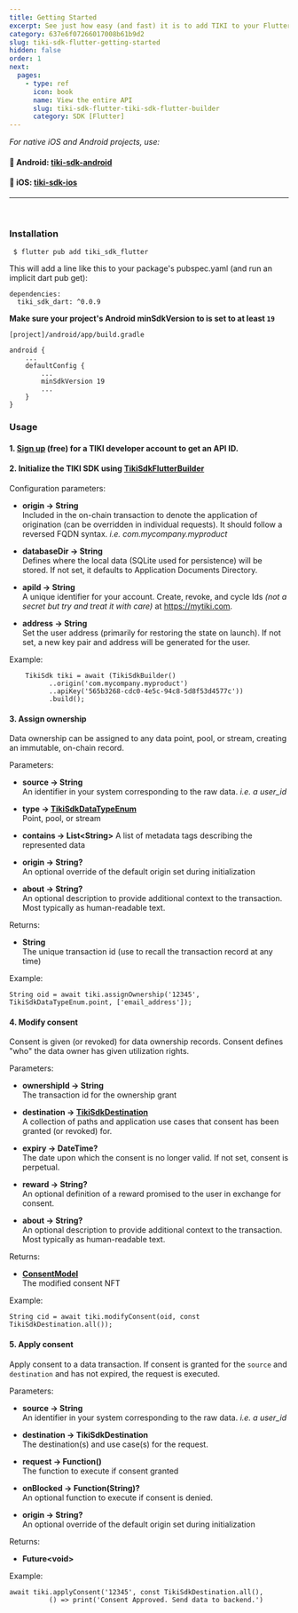 ```yaml
---
title: Getting Started
excerpt: See just how easy (and fast) it is to add TIKI to your Flutter app —drop in a data exchange to increase user opt-ins and lower risk.
category: 637e6f07266017008b61b9d2
slug: tiki-sdk-flutter-getting-started
hidden: false
order: 1
next:
  pages:
    - type: ref
      icon: book
      name: View the entire API
      slug: tiki-sdk-flutter-tiki-sdk-flutter-builder
      category: SDK [Flutter]
---
```


_For native iOS and Android projects, use:_

#### 🤖 Android: [tiki-sdk-android](https://github.com/tiki/tiki-sdk-android)
#### 🍎 iOS: [tiki-sdk-ios](https://github.com/tiki/tiki-sdk-ios)

---
&nbsp;

### Installation

```
 $ flutter pub add tiki_sdk_flutter
```
This will add a line like this to your package's pubspec.yaml (and run an implicit dart pub get):
```
dependencies:
  tiki_sdk_dart: ^0.0.9
```

**Make sure your project's Android minSdkVersion to is set to at least `19`**  

`[project]/android/app/build.gradle`

```
android {
    ...
    defaultConfig {
        ...
        minSdkVersion 19
        ...
    }
}
```

### Usage

#### 1. [Sign up](https://console.mytiki.com) (free) for a TIKI developer account to get an API ID.

#### 2. Initialize the TIKI SDK using [TikiSdkFlutterBuilder](tiki-sdk-dart-tiki-sdk-flutter-builder)

Configuration parameters:
- **origin &#8594; String**  
Included in the on-chain transaction to denote the application of origination (can be overridden in individual requests). It should follow a reversed FQDN syntax. _i.e. com.mycompany.myproduct_


- **databaseDir &#8594; String**  
Defines where the local data (SQLite used for persistence) will be stored. If not set, it defaults to Application Documents Directory.


- **apiId &#8594; String**   
A unique identifier for your account. Create, revoke, and cycle Ids _(not a secret but try and treat it with care)_ at https://mytiki.com.


- **address &#8594; String**   
Set the user address (primarily for restoring the state on launch). If not set, a new key pair and address will be generated for the user.


Example:

```
    TikiSdk tiki = await (TikiSdkBuilder()
          ..origin('com.mycompany.myproduct')
          ..apiKey('565b3268-cdc0-4e5c-94c8-5d8f53d4577c'))
          .build();
```

#### 3. Assign ownership
Data ownership can be assigned to any data point, pool, or stream, creating an immutable, on-chain record.

Parameters:
- **source &#8594; String**  
An identifier in your system corresponding to the raw data. _i.e. a user_id_


- **type &#8594; [TikiSdkDataTypeEnum](tiki-sdk-dart-tiki-sdk-data-type-enum)**  
Point, pool, or stream


- **contains &#8594; List&lt;String>**
A list of metadata tags describing the represented data


- **origin &#8594; String?**  
An optional override of the default origin set during initialization


- **about &#8594; String?**  
An optional description to provide additional context to the transaction. Most typically as human-readable text.

Returns:
- **String**  
The unique transaction id (use to recall the transaction record at any time)

Example:

```
String oid = await tiki.assignOwnership('12345', TikiSdkDataTypeEnum.point, ['email_address']);
```

#### 4. Modify consent
Consent is given (or revoked) for data ownership records. Consent defines "who" the data owner has given utilization rights.

Parameters:
- **ownershipId &#8594; String**  
The transaction id for the ownership grant


- **destination &#8594; [TikiSdkDestination](tiki-sdk-dart-tiki-sdk-destination)**  
A collection of paths and application use cases that consent has been granted (or revoked) for.


- **expiry &#8594; DateTime?**  
The date upon which the consent is no longer valid. If not set, consent is perpetual.


- **reward &#8594; String?**  
An optional definition of a reward promised to the user in exchange for consent.


- **about &#8594; String?**  
An optional description to provide additional context to the transaction. Most typically as human-readable text.

Returns:
- **[ConsentModel](tiki-sdk-dart-consent-model)**  
The modified consent NFT

Example:
```
String cid = await tiki.modifyConsent(oid, const TikiSdkDestination.all());
```

#### 5. Apply consent
Apply consent to a data transaction. If consent is granted for the `source` and `destination` and has not expired, the request is executed.

Parameters:
- **source &#8594; String**  
An identifier in your system corresponding to the raw data. _i.e. a user_id_


- **destination &#8594; TikiSdkDestination**  
The destination(s) and use case(s) for the request.


- **request &#8594; Function()**  
The function to execute if consent granted


- **onBlocked &#8594; Function(String)?**  
An optional function to execute if consent is denied.


- **origin &#8594; String?**  
An optional override of the default origin set during initialization

Returns:
- **Future&lt;void>**

Example:
```
await tiki.applyConsent('12345', const TikiSdkDestination.all(),
          () => print('Consent Approved. Send data to backend.')
```